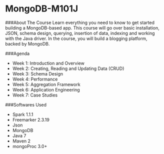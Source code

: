 # MongoDB-M101J

###About The Course
Learn everything you need to know to get started building a MongoDB-based app. This course will go over basic installation, JSON, schema design, querying, insertion of data, indexing and working with the Java driver. In the course, you will build a blogging platform, backed by MongoDB. 

###Agenda
* Week 1: Introduction and Overview
* Week 2: Creating, Reading and Updating Data (CRUD)
* Week 3: Schema Design
* Week 4: Performance
* Week 5: Aggregation Framework
* Week 6: Application Engineering
* Week 7: Case Studies

###Softwares Used
* Spark 1.1.1
* Freemarker 2.3.19
* Json
* MongoDB
* Java 7
* Maven 2
* mongoProc 3.0+
